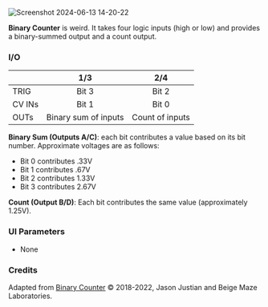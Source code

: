 ![Screenshot 2024-06-13 14-20-22](https://github.com/djphazer/O_C-Phazerville/assets/109086194/020223f3-ef53-4206-b10b-b66430f29853)

**Binary Counter** is weird. It takes four logic inputs (high or low) and provides a binary-summed output and a count output.

### I/O

|        |         1/3          |       2/4       |
| ------ | :------------------: | :-------------: |
| TRIG   |        Bit 3         |      Bit 2      |
| CV INs |        Bit 1         |      Bit 0      |
| OUTs   | Binary sum of inputs | Count of inputs |

**Binary Sum (Outputs A/C)**: each bit contributes a value based on its bit number. Approximate voltages are as follows:
* Bit 0 contributes .33V
* Bit 1 contributes .67V
* Bit 2 contributes 1.33V
* Bit 3 contributes 2.67V

**Count (Output B/D)**: Each bit contributes the same value (approximately 1.25V).

### UI Parameters
* None

### Credits
Adapted from [Binary Counter](https://github.com/Chysn/O_C-HemisphereSuite/wiki/Binary-Counter-(Retired)) © 2018-2022, Jason Justian and Beige Maze Laboratories.
